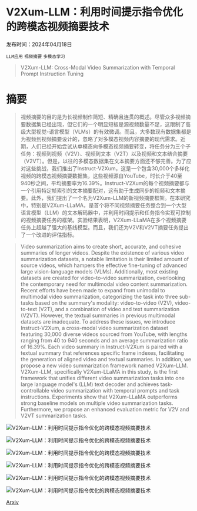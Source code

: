 # V2Xum-LLM：利用时间提示指令优化的跨模态视频摘要技术

发布时间：2024年04月18日

`LLM应用` `视频摘要` `多模态学习`

> V2Xum-LLM: Cross-Modal Video Summarization with Temporal Prompt Instruction Tuning

# 摘要

> 视频摘要的目的是为长视频制作简短、精确且连贯的概述。尽管众多视频摘要数据集已经出现，但它们的一个明显短板是源视频数量不足，这限制了高级大型视觉-语言模型（VLMs）的有效微调。而且，大多数现有数据集都是为视频到视频摘要设计的，忽略了对多模态视频内容摘要的现代需求。近期，人们已经开始尝试从单模态向多模态视频摘要转变，将任务分为三个子任务：视频到视频（V2V）、视频到文本（V2T）以及视频和文本结合摘要（V2VT）。但是，以往的多模态数据集在文本摘要方面还不够完善。为了应对这些挑战，我们推出了Instruct-V2Xum，这是一个包含30,000个多样化视频的跨模态视频摘要数据集，这些视频源自YouTube，时长介于40至940秒之间，平均摘要率为16.39%。Instruct-V2Xum的每个视频摘要都与一个引用特定帧索引的文本摘要配对，这有助于生成同步的视频和文本摘要。此外，我们提出了一个名为V2Xum-LLM的新视频摘要框架。在本研究中，特别是V2Xum-LLaMA，是首个将不同视频摘要任务整合到一个大型语言模型（LLM）的文本解码器中，并利用时间提示和任务指令实现可控制的视频摘要任务的框架。实验结果表明，V2Xum-LLaMA在多个视频摘要任务上超越了强大的基线模型。而且，我们还为V2V和V2VT摘要任务提出了一个改进的评估指标。

> Video summarization aims to create short, accurate, and cohesive summaries of longer videos. Despite the existence of various video summarization datasets, a notable limitation is their limited amount of source videos, which hampers the effective fine-tuning of advanced large vision-language models (VLMs). Additionally, most existing datasets are created for video-to-video summarization, overlooking the contemporary need for multimodal video content summarization. Recent efforts have been made to expand from unimodal to multimodal video summarization, categorizing the task into three sub-tasks based on the summary's modality: video-to-video (V2V), video-to-text (V2T), and a combination of video and text summarization (V2VT). However, the textual summaries in previous multimodal datasets are inadequate. To address these issues, we introduce Instruct-V2Xum, a cross-modal video summarization dataset featuring 30,000 diverse videos sourced from YouTube, with lengths ranging from 40 to 940 seconds and an average summarization ratio of 16.39\%. Each video summary in Instruct-V2Xum is paired with a textual summary that references specific frame indexes, facilitating the generation of aligned video and textual summaries. In addition, we propose a new video summarization framework named V2Xum-LLM. V2Xum-LLM, specifically V2Xum-LLaMA in this study, is the first framework that unifies different video summarization tasks into one large language model's (LLM) text decoder and achieves task-controllable video summarization with temporal prompts and task instructions. Experiments show that V2Xum-LLaMA outperforms strong baseline models on multiple video summarization tasks. Furthermore, we propose an enhanced evaluation metric for V2V and V2VT summarization tasks.

![V2Xum-LLM：利用时间提示指令优化的跨模态视频摘要技术](../../..//opt/data/Projects/HuggingArxiv/paper_images/2404.12353/teaser.png)

![V2Xum-LLM：利用时间提示指令优化的跨模态视频摘要技术](../../..//opt/data/Projects/HuggingArxiv/paper_images/2404.12353/sankey.png)

![V2Xum-LLM：利用时间提示指令优化的跨模态视频摘要技术](../../..//opt/data/Projects/HuggingArxiv/paper_images/2404.12353/model.png)

![V2Xum-LLM：利用时间提示指令优化的跨模态视频摘要技术](../../..//opt/data/Projects/HuggingArxiv/paper_images/2404.12353/vera.png)

![V2Xum-LLM：利用时间提示指令优化的跨模态视频摘要技术](../../..//opt/data/Projects/HuggingArxiv/paper_images/2404.12353/grammar.png)

![V2Xum-LLM：利用时间提示指令优化的跨模态视频摘要技术](../../..//opt/data/Projects/HuggingArxiv/paper_images/2404.12353/sample0.png)

[Arxiv](https://arxiv.org/abs/2404.12353)